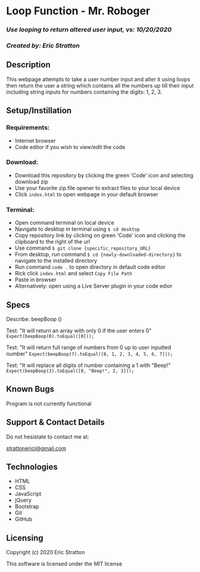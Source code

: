 # Loop Function - Mr. Roboger

### _Use looping to return altered user input, vs: 10/20/2020_

### _Created by: Eric Stratton_

## Description

This webpage attempts to take a user number input and alter it using loops then return the user a string which contains all the numbers up till their input including string inputs for numbers containing the digits: 1, 2, 3. 

## Setup/Instillation

### Requirements: 

- Internet browser
- Code editor if you wish to view/edit the code

### Download: 

- Download this repository by clicking the green 'Code' icon and selecting download zip
- Use your favorite zip.file opener to extract files to your local device
- Click `index.html` to open webpage in your default browser

### Terminal:

- Open command terminal on local device
- Navigate to desktop in terminal using `$ cd desktop`
- Copy repository link by clicking on green 'Code' icon and clicking the clipboard to the right of the url
- Use command `$ git clone {specific_repository_URL}`
- From desktop, run command `$ cd {newly-downloaded-directory}` to navigate to the installed directory
- Run command `code .` to open directory in default code editor
- Rick click `index.html` and select `Copy File Path`
- Paste in browser
- Alternatively: open using a Live Server plugin in your code edior

## Specs

Describe: beepBoop ()

Test: "It will return an array with only 0 if the user enters 0"
`Expect(beepBoop(0).toEqual([0]));`

Test: "It will return full range of numbers from 0 up to user inputted number"
`Expect(beepBoop(7).toEqual([0, 1, 2, 3, 4, 5, 6, 7]));`

Test: "It will replace all digits of number containing a 1 with "Beep!"
`Expect(beepBoop(3).toEqual([0, "Beep!", 2, 3]));`

## Known Bugs

Program is not currently functional

## Support & Contact Details

Do not hesistate to contact me at:

<strattonericj@gmail.com>

## Technologies

- HTML
- CSS
- JavaScript
- jQuery
- Bootstrap
- Git
- GitHub

## Licensing

Copyright (c) 2020 Eric Stratton

This software is licensed under the MIT license
